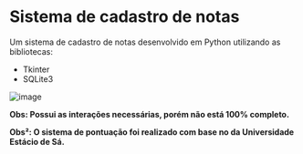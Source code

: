 # Sistema de cadastro de notas

Um sistema de cadastro de notas desenvolvido em Python utilizando as bibliotecas:

* Tkinter
* SQLite3

![image](https://user-images.githubusercontent.com/57919268/122500241-caeef980-cfc8-11eb-82a1-f87379ec62f0.png)

**Obs: Possui as interações necessárias, porém não está 100% completo.**

**Obs²: O sistema de pontuação foi realizado com base no da Universidade Estácio de Sá.**
